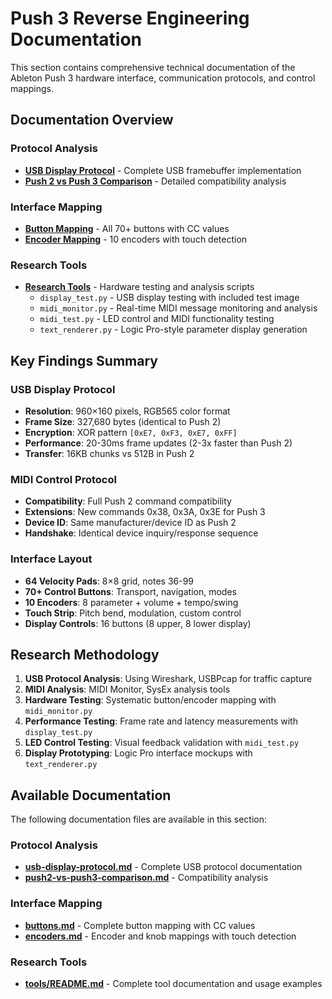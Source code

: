 # Push 3 Reverse Engineering Documentation

This section contains comprehensive technical documentation of the Ableton Push 3 hardware interface, communication protocols, and control mappings.

## Documentation Overview

### Protocol Analysis
- **[USB Display Protocol](protocol-analysis/usb-display-protocol.md)** - Complete USB framebuffer implementation
- **[Push 2 vs Push 3 Comparison](protocol-analysis/push2-vs-push3-comparison.md)** - Detailed compatibility analysis

### Interface Mapping
- **[Button Mapping](interface-mapping/buttons.md)** - All 70+ buttons with CC values
- **[Encoder Mapping](interface-mapping/encoders.md)** - 10 encoders with touch detection

### Research Tools
- **[Research Tools](tools)** - Hardware testing and analysis scripts
  - `display_test.py` - USB display testing with included test image
  - `midi_monitor.py` - Real-time MIDI message monitoring and analysis
  - `midi_test.py` - LED control and MIDI functionality testing  
  - `text_renderer.py` - Logic Pro-style parameter display generation

## Key Findings Summary

### USB Display Protocol
- **Resolution**: 960×160 pixels, RGB565 color format
- **Frame Size**: 327,680 bytes (identical to Push 2)
- **Encryption**: XOR pattern `[0xE7, 0xF3, 0xE7, 0xFF]`
- **Performance**: 20-30ms frame updates (2-3x faster than Push 2)
- **Transfer**: 16KB chunks vs 512B in Push 2

### MIDI Control Protocol
- **Compatibility**: Full Push 2 command compatibility
- **Extensions**: New commands 0x38, 0x3A, 0x3E for Push 3
- **Device ID**: Same manufacturer/device ID as Push 2
- **Handshake**: Identical device inquiry/response sequence

### Interface Layout
- **64 Velocity Pads**: 8×8 grid, notes 36-99
- **70+ Control Buttons**: Transport, navigation, modes
- **10 Encoders**: 8 parameter + volume + tempo/swing
- **Touch Strip**: Pitch bend, modulation, custom control
- **Display Controls**: 16 buttons (8 upper, 8 lower display)

## Research Methodology

1. **USB Protocol Analysis**: Using Wireshark, USBPcap for traffic capture
2. **MIDI Analysis**: MIDI Monitor, SysEx analysis tools  
3. **Hardware Testing**: Systematic button/encoder mapping with `midi_monitor.py`
4. **Performance Testing**: Frame rate and latency measurements with `display_test.py`
5. **LED Control Testing**: Visual feedback validation with `midi_test.py`
6. **Display Prototyping**: Logic Pro interface mockups with `text_renderer.py`

## Available Documentation

The following documentation files are available in this section:

### Protocol Analysis
- **[usb-display-protocol.md](protocol-analysis/usb-display-protocol.md)** - Complete USB protocol documentation
- **[push2-vs-push3-comparison.md](protocol-analysis/push2-vs-push3-comparison.md)** - Compatibility analysis

### Interface Mapping  
- **[buttons.md](interface-mapping/buttons.md)** - Complete button mapping with CC values
- **[encoders.md](interface-mapping/encoders.md)** - Encoder and knob mappings with touch detection

### Research Tools
- **[tools/README.md](tools/README.md)** - Complete tool documentation and usage examples
